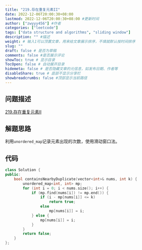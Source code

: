 ```yaml
---
title: "219.存在重复元素II"
date: 2022-12-06T20:00:30+08:00
lastmod: 2022-12-06T20:00:30+08:00 #更新时间
author: ["zwyyy456"] #作者
categories: ["leetcode"]
tags: ["data structure and algorithms", "sliding window"]
description: "" #描述
weight: # 输入1可以顶置文章，用来给文章展示排序，不填就默认按时间排序
slug: ""
draft: false # 是否为草稿
comments: false #是否展示评论
showToc: true # 显示目录
TocOpen: false # 自动展开目录
hidemeta: false # 是否隐藏文章的元信息，如发布日期、作者等
disableShare: true # 底部不显示分享栏
showbreadcrumbs: false #顶部显示当前路径
---
```

## 问题描述
[219.存在重复元素II](https://leetcode.cn/problems/contains-duplicate-ii/)

## 解题思路
利用`unordered_map`记录元素出现的次数，使用滑动窗口法。

## 代码
```cpp
class Solution {
public:
    bool containsNearbyDuplicate(vector<int>& nums, int k) {
        unordered_map<int, int> mp;
        for (int i = 0; i < nums.size(); i++) {
            if (mp.find(nums[i]) != mp.end()) {
                if (i - mp[nums[i]] <= k)
                    return true;
                else
                    mp[nums[i]] = i;
            } else {
                mp[nums[i]] = i;
            }
        }
        return false;
    }
};
```

